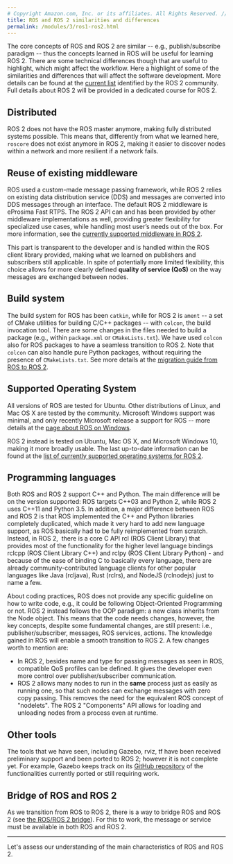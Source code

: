 ```yaml
---
# Copyright Amazon.com, Inc. or its affiliates. All Rights Reserved. // SPDX-License-Identifier: CC-BY-SA-4.0
title: ROS and ROS 2 similarities and differences
permalink: /modules/3/ros1-ros2.html
---
```


The core concepts of ROS and ROS 2 are similar -- e.g., publish/subscribe paradigm -- thus the concepts learned in ROS will be useful for learning ROS 2. There are some technical differences though that are useful to highlight, which might affect the workflow.
Here a highlight of some of the similarities and differences that will affect the software development. More details can be found at the [current list](http://design.ros2.org/articles/changes.html) identified by the ROS 2 community. Full details about ROS 2 will be provided in a dedicated course for ROS 2.

## Distributed 
ROS 2 does not have the ROS master anymore, making fully distributed systems possible. This means that, differently from what we learned here, `roscore` does not exist anymore in ROS 2, making it easier to discover nodes within a network and more resilient if a network fails.

## Reuse of existing middleware
ROS used a custom-made message passing framework, while ROS 2 relies on existing data distribution service (DDS) and messages are converted into DDS messages through an interface. The default ROS 2 middleware is eProsima Fast RTPS. The ROS 2 API can and has been provided by other middleware implementations as well, providing greater flexibility for specialized use cases, while handling most user’s needs out of the box. For more information, see the [currently supported middleware in ROS 2](https://index.ros.org/doc/ros2/Concepts/DDS-and-ROS-middleware-implementations/).

This part is transparent to the developer and is handled within the ROS client library provided, making what we learned on publishers and subscribers still applicable. In spite of potentially more limited flexibility, this choice allows for more clearly defined **quality of service (QoS)** on the way messages are exchanged between nodes.


## Build system
The build system for ROS has been `catkin`, while for ROS 2 is `ament` -- a set of CMake utilities for building C/C++ packages -- with `colcon`, the build invocation tool.
There are some changes in the files needed to build a package (e.g., within `package.xml` or `CMakeLists.txt`). We have used `colcon` also for ROS packages to have a seamless transition to ROS 2. Note that `colcon` can also handle pure Python packages, without requiring the presence of `CMakeLists.txt`. See more details at the [migration guide from ROS to ROS 2](https://index.ros.org/doc/ros2/Contributing/Migration-Guide/). 

## Supported Operating System
All versions of ROS are tested for Ubuntu. Other distributions of Linux, and Mac OS X are tested by the community. Microsoft Windows support was minimal, and only recently Microsoft release a support for ROS -- more details at the [page about ROS on Windows](https://ms-iot.github.io/ROSOnWindows/).

ROS 2 instead is tested on Ubuntu, Mac OS X, and Microsoft Windows 10, making it more broadly usable. The last up-to-date information can be found at the [list of currently supported operating systems for ROS 2](https://ros.org/reps/rep-2000.html).

## Programming languages
Both ROS and ROS 2 support C++ and Python. The main difference will be on the version supported: ROS targets C++03 and Python 2, while ROS 2 uses C++11 and Python 3.5.
In addition, a major difference between ROS and ROS 2 is that ROS implemented the C++ and Python libraries completely duplicated, which made it very hard to add new language support, as ROS basically had to be fully reimplemented from scratch. Instead, in ROS 2,  there is a core C API rcl (ROS Client Library) that provides most of the functionality for the higher level language bindings rclcpp (ROS Client Library C++) and rclpy (ROS Client Library Python) - and because of the ease of binding C to basically every language, there are already community-contributed language clients for other popular languages like Java (rcljava), Rust (rclrs), and NodeJS (rclnodejs) just to name a few.

About coding practices, ROS does not provide any specific guideline on how to write code, e.g., it could be following Object-Oriented Programming or not. 
ROS 2 instead follows the OOP paradigm: a new class inherits from the Node object. This means that the code needs changes, however, the key concepts, despite some fundamental changes, are still present: i.e., publisher/subscriber, messages, ROS services, actions. The knowledge gained in ROS will enable a smooth transition to ROS 2.
A few changes worth to mention are:
- In ROS 2, besides name and type for passing messages as seen in ROS, compatible QoS profiles can be defined. It gives the developer even more control over publisher/subscriber communication. 
- ROS 2 allows many nodes to run in the **same** process just as easily as running one, so that such nodes can exchange messages with zero copy passing. This removes the need for the equivalent ROS concept of "nodelets". The ROS 2 "Components" API allows for loading and unloading nodes from a process even at runtime.


## Other tools

The tools that we have seen, including Gazebo, rviz, tf have been received preliminary support and been ported to ROS 2; however it is not complete yet. For example, Gazebo keeps track on its [GitHub repository](https://github.com/ros-simulation/gazebo_ros_pkgs/issues/512) of the functionalities currently ported or still requiring work. 

## Bridge of ROS and ROS 2

As we transition from ROS to ROS 2, there is a way to bridge ROS and ROS 2 (see [the ROS/ROS 2 bridge](https://index.ros.org/p/ros1_bridge/github-ros2-ros1_bridge/)). For this to work, the message or service must be available in both ROS and ROS 2.

-------
Let's assess our understanding of the main characteristics of ROS and ROS 2.
